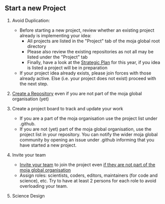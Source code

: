 ## Start a new Project

1. Avoid Duplication:
    * Before starting a new project, review whether an existing project already is implementing your idea:
        * All projects are listed in the "Project" tab of the moja global root directory 
        * Please also review the existing repositories as not all may be listed under the "Project" tab
        * Finally, have a look at the [Strategic Plan](https://github.com/moja-global/.github/blob/master/Governance/Strategic-Plan.md) for this year, if you idea is listed a project will be in preparation  
    * If your project idea already exists, please join forces with those already active. Else (i.e. your project does not exist) proceed with the next step.    

1. [Create a Repository](https://github.com/moja-global/.github/blob/master/Contributing/How-To-Create-a-Repository.md) even if you are not part of the moja global organisation (yet)
1. Create a project board to track and update your work 
    * If you are a part of the moja organisation use the project list under .github. 
    * If you are not (yet) part of the moja global organisation, use the project list in your repository. You can notify the wider moja global community by opening an issue under .github informing that you have started a new project.
1. Invite your team
    * [Invite your team](https://help.github.com/en/articles/adding-organization-members-to-a-team) to join the project even [if they are not part of the moja global organisation](https://help.github.com/en/articles/adding-outside-collaborators-to-repositories-in-your-organization)
    * Assign roles: scientists, coders, editors, maintainers (for code and science), etc. Try to have at least 2 persons for each role to avoid overloading your team. 
1. Science Design





